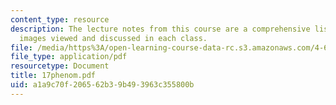 ```yaml
---
content_type: resource
description: The lecture notes from this course are a comprehensive listing of the
  images viewed and discussed in each class.
file: /media/https%3A/open-learning-course-data-rc.s3.amazonaws.com/4-665-contemporary-architecture-and-critical-debate-spring-2002/a1a9c70f206562b39b493963c355800b_17phenom.pdf
file_type: application/pdf
resourcetype: Document
title: 17phenom.pdf
uid: a1a9c70f-2065-62b3-9b49-3963c355800b
---
```

